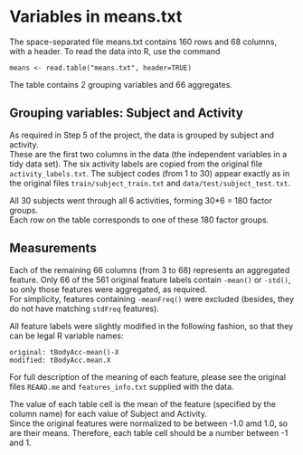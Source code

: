 Variables in means.txt
======================

The space-separated file means.txt contains 160 rows and 68 columns, with a header.  To read the data into R, use the command
```
means <- read.table("means.txt", header=TRUE)
```


The table contains 2 grouping variables and 66 aggregates.

## Grouping variables: Subject and Activity

As required in Step 5 of the project, the data is grouped by subject and activity.  
These are the first two columns in the data (the independent variables in a tidy data set).
The six activity labels are copied from the original file `activity_labels.txt`.
The subject codes (from 1 to 30) appear exactly as in the original files 
`train/subject_train.txt` and 
`data/test/subject_test.txt`.

All 30 subjects went through all 6 activities, forming 30*6 = 180 factor groups.  
Each row on the table corresponds to one of these 180 factor groups.

## Measurements

Each of the remaining 66 columns (from 3 to 68) represents an aggregated feature. 
Only 66 of the 561 original feature labels contain `-mean()` or `-std()`,
so only those features were aggregated, as required.  
For simplicity, features containing `-meanFreq()` were excluded (besides, they do not have matching `stdFreq` features).

All feature labels were slightly modified in the following fashion, so that they can be legal R variable names:
```
original: tBodyAcc-mean()-X
modified: tBodyAcc.mean.X
```

For full description of the meaning of each feature, please see the original files `REAAD.me` and `features_info.txt` supplied with the data.

The value of each table cell is the mean of the feature (specified by the column name) for each value of Subject and Activity.  
Since the original features were normalized to be between -1.0 amd 1.0, so are their means.  Therefore, each table cell should be a number between -1 and 1.







